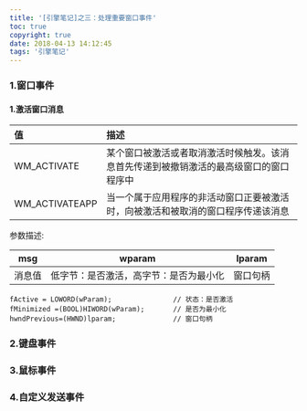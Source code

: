 ```yaml
---
title: '[引擎笔记]之三：处理重要窗口事件'
toc: true
copyright: true
date: 2018-04-13 14:12:45
tags: '引擎笔记'
---
```

### 1.窗口事件
<!--more-->

#### 1.激活窗口消息


| 值 | 描述 |
|:-----|:---|
| WM_ACTIVATE | 某个窗口被激活或者取消激活时候触发。该消息首先传递到被撤销激活的最高级窗口的窗口程序中 |
| WM_ACTIVATEAPP | 当一个属于应用程序的非活动窗口正要被激活时，向被激活和被取消的窗口程序传递该消息 |

参数描述:

| msg | wparam | lparam|
|:-----:|:---:|:---:|
|消息值|低字节：是否激活，高字节：是否为最小化|窗口句柄|

```
fActive = LOWORD(wParam);               // 状态：是否激活
fMinimized =(BOOL)HIWORD(wParam);       // 是否为最小化
hwndPrevious=(HWND)lparam;              // 窗口句柄
```


### 2.键盘事件
### 3.鼠标事件
### 4.自定义发送事件
